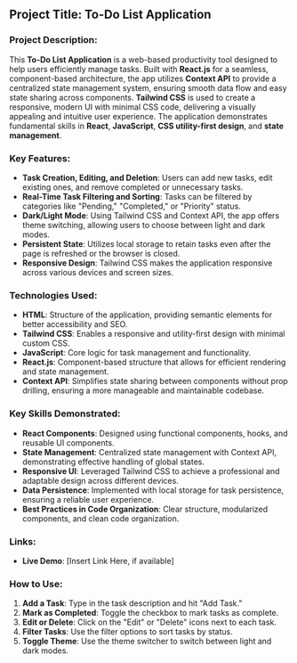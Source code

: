 ## Project Title: **To-Do List Application**

### Project Description:
This **To-Do List Application** is a web-based productivity tool designed to help users efficiently manage tasks. Built with **React.js** for a seamless, component-based architecture, the app utilizes **Context API** to provide a centralized state management system, ensuring smooth data flow and easy state sharing across components. **Tailwind CSS** is used to create a responsive, modern UI with minimal CSS code, delivering a visually appealing and intuitive user experience. The application demonstrates fundamental skills in **React**, **JavaScript**, **CSS utility-first design**, and **state management**.

### Key Features:
- **Task Creation, Editing, and Deletion**: Users can add new tasks, edit existing ones, and remove completed or unnecessary tasks.
- **Real-Time Task Filtering and Sorting**: Tasks can be filtered by categories like "Pending," "Completed," or "Priority" status.
- **Dark/Light Mode**: Using Tailwind CSS and Context API, the app offers theme switching, allowing users to choose between light and dark modes.
- **Persistent State**: Utilizes local storage to retain tasks even after the page is refreshed or the browser is closed.
- **Responsive Design**: Tailwind CSS makes the application responsive across various devices and screen sizes.

### Technologies Used:
- **HTML**: Structure of the application, providing semantic elements for better accessibility and SEO.
- **Tailwind CSS**: Enables a responsive and utility-first design with minimal custom CSS.
- **JavaScript**: Core logic for task management and functionality.
- **React.js**: Component-based structure that allows for efficient rendering and state management.
- **Context API**: Simplifies state sharing between components without prop drilling, ensuring a more manageable and maintainable codebase.

### Key Skills Demonstrated:
- **React Components**: Designed using functional components, hooks, and reusable UI components.
- **State Management**: Centralized state management with Context API, demonstrating effective handling of global states.
- **Responsive UI**: Leveraged Tailwind CSS to achieve a professional and adaptable design across different devices.
- **Data Persistence**: Implemented with local storage for task persistence, ensuring a reliable user experience.
- **Best Practices in Code Organization**: Clear structure, modularized components, and clean code organization.

### Links:
- **Live Demo**: [Insert Link Here, if available]
  
### How to Use:
1. **Add a Task**: Type in the task description and hit "Add Task."
2. **Mark as Completed**: Toggle the checkbox to mark tasks as complete.
3. **Edit or Delete**: Click on the "Edit" or "Delete" icons next to each task.
4. **Filter Tasks**: Use the filter options to sort tasks by status.
5. **Toggle Theme**: Use the theme switcher to switch between light and dark modes.


